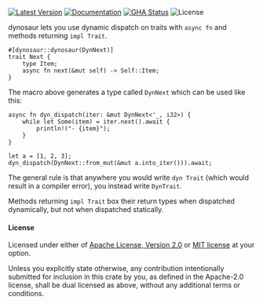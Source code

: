 [![Latest Version]][crates.io] [![Documentation]][docs.rs] [![GHA Status]][GitHub Actions] ![License]

dynosaur lets you use dynamic dispatch on traits with `async fn` and
methods returning `impl Trait`.

```rust,ignore
#[dynosaur::dynosaur(DynNext)]
trait Next {
    type Item;
    async fn next(&mut self) -> Self::Item;
}
```

The macro above generates a type called `DynNext` which can be used like this:

```rust,ignore
async fn dyn_dispatch(iter: &mut DynNext<'_, i32>) {
    while let Some(item) = iter.next().await {
        println!("- {item}");
    }
}

let a = [1, 2, 3];
dyn_dispatch(DynNext::from_mut(&mut a.into_iter())).await;
```

The general rule is that anywhere you would write `dyn Trait` (which would
result in a compiler error), you instead write `DynTrait`.

Methods returning `impl Trait` box their return types when dispatched
dynamically, but not when dispatched statically.

#### License

Licensed under either of [Apache License, Version 2.0](LICENSE-APACHE) or
[MIT license](LICENSE-MIT) at your option.

Unless you explicitly state otherwise, any contribution intentionally submitted for inclusion in
this crate by you, as defined in the Apache-2.0 license, shall be dual licensed as above, without
any additional terms or conditions.

[GitHub Actions]: https://github.com/spastorino/dynosaur/actions
[GHA Status]: https://github.com/spastorino/dynosaur/actions/workflows/ci.yaml/badge.svg
[crates.io]: https://crates.io/crates/dynosaur
[Latest Version]: https://img.shields.io/crates/v/dynosaur.svg
[Documentation]: https://img.shields.io/docsrs/dynosaur
[docs.rs]: https://docs.rs/dynosaur
[License]: https://img.shields.io/crates/l/dynosaur.svg

